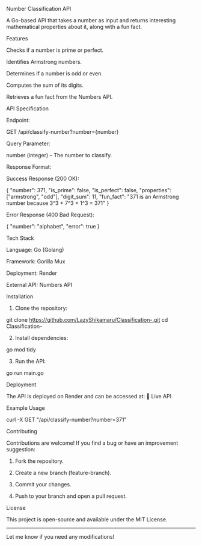 Number Classification API

A Go-based API that takes a number as input and returns interesting mathematical properties about it, along with a fun fact.

Features

Checks if a number is prime or perfect.

Identifies Armstrong numbers.

Determines if a number is odd or even.

Computes the sum of its digits.

Retrieves a fun fact from the Numbers API.


API Specification

Endpoint:

GET /api/classify-number?number={number}

Query Parameter:

number (integer) – The number to classify.


Response Format:

Success Response (200 OK):

{
    "number": 371,
    "is_prime": false,
    "is_perfect": false,
    "properties": ["armstrong", "odd"],
    "digit_sum": 11,
    "fun_fact": "371 is an Armstrong number because 3^3 + 7^3 + 1^3 = 371"
}

Error Response (400 Bad Request):

{
    "number": "alphabet",
    "error": true
}

Tech Stack

Language: Go (Golang)

Framework: Gorilla Mux

Deployment: Render

External API: Numbers API


Installation

1. Clone the repository:

git clone https://github.com/LazyShikamaru/Classification-.git
cd Classification-


2. Install dependencies:

go mod tidy


3. Run the API:

go run main.go



Deployment

The API is deployed on Render and can be accessed at:
🔗 Live API

Example Usage

curl -X GET "<your-deployment-url>/api/classify-number?number=371"

Contributing

Contributions are welcome! If you find a bug or have an improvement suggestion:

1. Fork the repository.


2. Create a new branch (feature-branch).


3. Commit your changes.


4. Push to your branch and open a pull request.



License

This project is open-source and available under the MIT License.


---

Let me know if you need any modifications!

